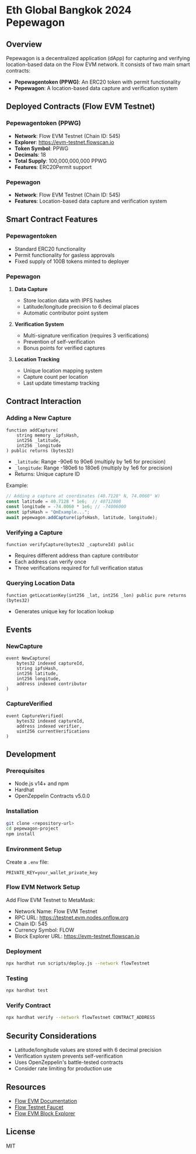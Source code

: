 # Eth Global Bangkok 2024 Pepewagon 

## Overview
Pepewagon is a decentralized application (dApp) for capturing and verifying location-based data on the Flow EVM network. It consists of two main smart contracts:
- **Pepewagentoken (PPWG)**: An ERC20 token with permit functionality
- **Pepewagon**: A location-based data capture and verification system

## Deployed Contracts (Flow EVM Testnet)

### Pepewagentoken (PPWG)
- **Network**: Flow EVM Testnet (Chain ID: 545)
- **Explorer**: https://evm-testnet.flowscan.io
- **Token Symbol**: PPWG
- **Decimals**: 18
- **Total Supply**: 100,000,000,000 PPWG
- **Features**: ERC20Permit support

### Pepewagon
- **Network**: Flow EVM Testnet (Chain ID: 545)
- **Features**: Location-based data capture and verification system

## Smart Contract Features

### Pepewagentoken
- Standard ERC20 functionality
- Permit functionality for gasless approvals
- Fixed supply of 100B tokens minted to deployer

### Pepewagon
1. **Data Capture**
   - Store location data with IPFS hashes
   - Latitude/longitude precision to 6 decimal places
   - Automatic contributor point system

2. **Verification System**
   - Multi-signature verification (requires 3 verifications)
   - Prevention of self-verification
   - Bonus points for verified captures

3. **Location Tracking**
   - Unique location mapping system
   - Capture count per location
   - Last update timestamp tracking

## Contract Interaction

### Adding a New Capture
```solidity
function addCapture(
    string memory _ipfsHash,
    int256 _latitude,
    int256 _longitude
) public returns (bytes32)
```
- `_latitude`: Range -90e6 to 90e6 (multiply by 1e6 for precision)
- `_longitude`: Range -180e6 to 180e6 (multiply by 1e6 for precision)
- Returns: Unique capture ID

Example:
```javascript
// Adding a capture at coordinates (40.7128° N, 74.0060° W)
const latitude = 40.7128 * 1e6;  // 40712800
const longitude = -74.0060 * 1e6; // -74006000
const ipfsHash = "QmExample...";
await pepewagon.addCapture(ipfsHash, latitude, longitude);
```

### Verifying a Capture
```solidity
function verifyCapture(bytes32 _captureId) public
```
- Requires different address than capture contributor
- Each address can verify once
- Three verifications required for full verification status

### Querying Location Data
```solidity
function getLocationKey(int256 _lat, int256 _lon) public pure returns (bytes32)
```
- Generates unique key for location lookup

## Events

### NewCapture
```solidity
event NewCapture(
    bytes32 indexed captureId,
    string ipfsHash,
    int256 latitude,
    int256 longitude,
    address indexed contributor
)
```

### CaptureVerified
```solidity
event CaptureVerified(
    bytes32 indexed captureId,
    address indexed verifier,
    uint256 currentVerifications
)
```

## Development

### Prerequisites
- Node.js v14+ and npm
- Hardhat
- OpenZeppelin Contracts v5.0.0

### Installation
```bash
git clone <repository-url>
cd pepewagon-project
npm install
```

### Environment Setup
Create a `.env` file:
```
PRIVATE_KEY=your_wallet_private_key
```

### Flow EVM Network Setup
Add Flow EVM Testnet to MetaMask:
- Network Name: Flow EVM Testnet
- RPC URL: https://testnet.evm.nodes.onflow.org
- Chain ID: 545
- Currency Symbol: FLOW
- Block Explorer URL: https://evm-testnet.flowscan.io

### Deployment
```bash
npx hardhat run scripts/deploy.js --network flowTestnet
```

### Testing
```bash
npx hardhat test
```

### Verify Contract
```bash
npx hardhat verify --network flowTestnet CONTRACT_ADDRESS
```

## Security Considerations
- Latitude/longitude values are stored with 6 decimal precision
- Verification system prevents self-verification
- Uses OpenZeppelin's battle-tested contracts
- Consider rate limiting for production use

## Resources
- [Flow EVM Documentation](https://developers.flow.com/evm)
- [Flow Testnet Faucet](https://testnet-faucet.onflow.org)
- [Flow EVM Block Explorer](https://evm-testnet.flowscan.io)

## License
MIT

